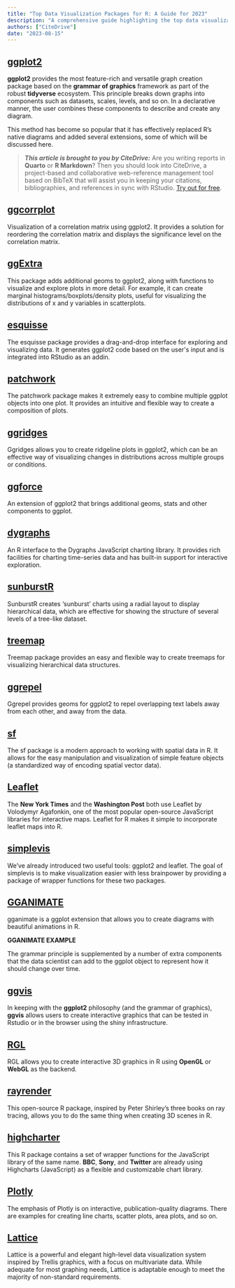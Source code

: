 ```yaml
---
title: "Top Data Visualization Packages for R: A Guide for 2023"
description: "A comprehensive guide highlighting the top data visualization packages available for R in 2023, showcasing their features, use cases, and unique capabilities."
authors: ["CiteDrive"]
date: "2023-08-15"
---
```


## [ggplot2](https://ggplot2.tidyverse.org/)

**ggplot2** provides the most feature-rich and versatile graph creation package based on the **grammar of graphics** framework as part of the robust **tidyverse** ecosystem. This principle breaks down graphs into components such as datasets, scales, levels, and so on. In a declarative manner, the user combines these components to describe and create any diagram.


This method has become so popular that it has effectively replaced R’s native diagrams and added several extensions, some of which will be discussed here.

> **_This article is brought to you by CiteDrive:_** Are you writing reports in **Quarto** or **R Markdown**? Then you should look into CiteDrive, a project-based and collaborative web-reference management tool based on BibTeX that will assist you in keeping your citations, bibliographies, and references in sync with RStudio. [Try out for free](http://citedrive.com/).

## [ggcorrplot](https://github.com/kassambara/ggcorrplot)
Visualization of a correlation matrix using ggplot2. It provides a solution for reordering the correlation matrix and displays the significance level on the correlation matrix.

## [ggExtra](https://github.com/daattali/ggExtra)
This package adds additional geoms to ggplot2, along with functions to visualize and explore plots in more detail. For example, it can create marginal histograms/boxplots/density plots, useful for visualizing the distributions of x and y variables in scatterplots.

## [esquisse](https://dreamrs.github.io/esquisse/)
The esquisse package provides a drag-and-drop interface for exploring and visualizing data. It generates ggplot2 code based on the user's input and is integrated into RStudio as an addin.

## [patchwork](https://patchwork.data-imaginist.com/)
The patchwork package makes it extremely easy to combine multiple ggplot objects into one plot. It provides an intuitive and flexible way to create a composition of plots.

## [ggridges](https://wilkelab.org/ggridges/)
Ggridges allows you to create ridgeline plots in ggplot2, which can be an effective way of visualizing changes in distributions across multiple groups or conditions.

## [ggforce](https://ggforce.data-imaginist.com/)
An extension of ggplot2 that brings additional geoms, stats and other components to ggplot.

## [dygraphs](https://rstudio.github.io/dygraphs/)
An R interface to the Dygraphs JavaScript charting library. It provides rich facilities for charting time-series data and has built-in support for interactive exploration.

## [sunburstR](https://d3js.org/)
SunburstR creates ‘sunburst’ charts using a radial layout to display hierarchical data, which are effective for showing the structure of several levels of a tree-like dataset.

## [treemap](https://cran.r-project.org/web/packages/treemap/index.html)
Treemap package provides an easy and flexible way to create treemaps for visualizing hierarchical data structures.

## [ggrepel](https://ggrepel.slowkow.com/)
Ggrepel provides geoms for ggplot2 to repel overlapping text labels away from each other, and away from the data.

## [sf](https://r-spatial.github.io/sf/)
The sf package is a modern approach to working with spatial data in R. It allows for the easy manipulation and visualization of simple feature objects (a standardized way of encoding spatial vector data).


## [Leaflet](https://rstudio.github.io/leaflet/)

The **New York Times** and the **Washington Post** both use Leaflet by Volodymyr Agafonkin, one of the most popular open-source JavaScript libraries for interactive maps. Leaflet for R makes it simple to incorporate leaflet maps into R.

## [simplevis](https://statisticsnz.github.io/simplevis/)

We’ve already introduced two useful tools: ggplot2 and leaflet. The goal of simplevis is to make visualization easier with less brainpower by providing a package of wrapper functions for these two packages.

## [GGANIMATE](https://gganimate.com/articles/gganimate.html)

gganimate is a ggplot extension that allows you to create diagrams with beautiful animations in R.

**GGANIMATE EXAMPLE**

The grammar principle is supplemented by a number of extra components that the data scientist can add to the ggplot object to represent how it should change over time.

## [ggvis](https://ggvis.rstudio.com/)

In keeping with the **ggplot2** philosophy (and the grammar of graphics), **ggvis** allows users to create interactive graphics that can be tested in Rstudio or in the browser using the shiny infrastructure.

## [RGL](https://dmurdoch.github.io/rgl/)

RGL allows you to create interactive 3D graphics in R using **OpenGL** or **WebGL** as the backend.

## [rayrender](https://www.rayrender.net/)

This open-source R package, inspired by Peter Shirley’s three books on ray tracing, allows you to do the same thing when creating 3D scenes in R.

## [highcharter](https://jkunst.com/highcharter/)

This R package contains a set of wrapper functions for the JavaScript library of the same name. **BBC**, **Sony**, and **Twitter** are already using Highcharts (JavaScript) as a flexible and customizable chart library.

## [Plotly](https://plotly.com/r/)

The emphasis of Plotly is on interactive, publication-quality diagrams. There are examples for creating line charts, scatter plots, area plots, and so on.

## [Lattice](http://lattice.r-forge.r-project.org/)

Lattice is a powerful and elegant high-level data visualization system inspired by Trellis graphics, with a focus on multivariate data. While adequate for most graphing needs, Lattice is adaptable enough to meet the majority of non-standard requirements.
